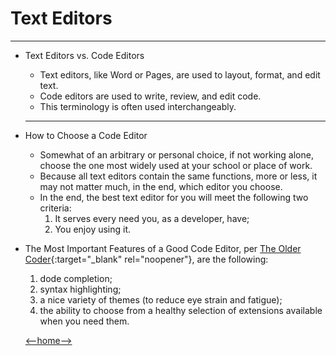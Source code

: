 # Text Editors

---

+ Text Editors vs. Code Editors
  + Text editors, like Word or Pages, are used to layout, format, and edit text.
  + Code editors are used to write, review, and edit code.
  + This terminology is often used interchangeably.
   ---
+ How to Choose a Code Editor
  + Somewhat of an arbitrary or personal choice, if not working alone, choose the one most widely used at your school or place of work.
  + Because all text editors contain the same functions, more or less, it may not matter much, in the end, which editor you choose.
  + In the end, the best text editor for you will meet the following two criteria: 
    1. It serves every need you, as a developer, have;
    2. You enjoy using it. 

+ The Most Important Features of a Good Code Editor, per [The Older Coder](https://codefellows.github.io/code-102-guide/curriculum/class-02/Choosing-A-Text-Editor--The-Older-Coder.pdf){:target="_blank" rel="noopener"}, are the following: 
  1. dode completion;
  2. syntax highlighting;
  3. a nice variety of themes (to reduce eye strain and fatigue);
  4. the ability to choose from a healthy selection of extensions available when you need them.
  
  [<--home-->](/README.md)
